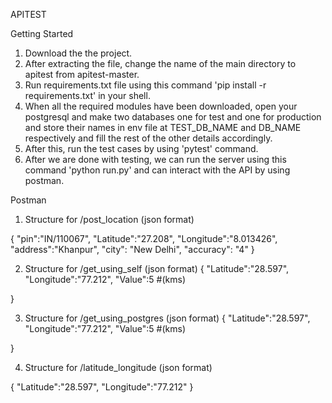 APITEST


Getting Started
1. Download the the project.
2. After extracting the file, change the name of the main directory to apitest from apitest-master.
3. Run requirements.txt file using this command 'pip install -r requirements.txt' in your shell.
4. When all the required modules have been downloaded, open your postgresql and make two databases one for test and one for production        and store their names in env file at TEST_DB_NAME and DB_NAME respectively and fill the rest of the other details accordingly.
5. After this, run the test cases by using 'pytest' command.
5. After we are done with testing, we can run the server using this command 'python run.py' and can interact with the API by using      postman.

Postman
1. Structure for /post_location (json format)

{
	"pin":"IN/110067",
	"Latitude":"27.208",
	"Longitude":"8.013426",
	"address":"Khanpur",
	"city": "New Delhi",
	"accuracy": "4"
}

2. Structure for /get_using_self (json format)
{
	"Latitude":"28.597",
	"Longitude":"77.212",
	"Value":5 #(kms)
	
}

3. Structure for /get_using_postgres (json format)
{
	"Latitude":"28.597",
	"Longitude":"77.212",
	"Value":5 #(kms)
	
}

4. Structure for /latitude_longitude (json format)

{
	"Latitude":"28.597",
	"Longitude":"77.212"
}
